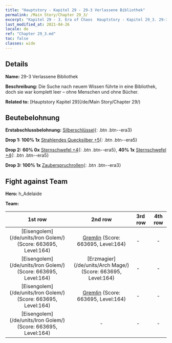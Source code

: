```yaml
---
title: "Hauptstory - Kapitel 29 - 29-3 Verlassene Bibliothek"
permalink: /Main Story/Chapter 29_3/
excerpt: "Kapitel 29 - 3. Era of Chaos  Hauptstory - Kapitel 29_3. 29-3 Verlassene Bibliothek"
last_modified_at: 2021-04-26
locale: de
ref: "Chapter 29_3.md"
toc: false
classes: wide
---
```


## Details

 **Name:** 29-3 Verlassene Bibliothek

 **Beschreibung:** Die Suche nach neuem Wissen führte in eine Bibliothek, doch sie war komplett leer – ohne Menschen und ohne Bücher.

 **Related to:** [Hauptstory Kapitel 29](/de/Main Story/Chapter 29/)

## Beutebelohnung

 **Erstabschlussbelohnung:** [Silberschlüssel](/ItemsDE/con_693/){: .btn .btn--era3}

 **Drop 1:** **100% 1x** [Strahlendes Quecksilber +5](/ItemsDE/mat_98/){: .btn .btn--era5}

 **Drop 2:** **60% 0x** [Sternschwefel +4](/ItemsDE/mat_92/){: .btn .btn--era5}, **40% 1x** [Sternschwefel +4](/ItemsDE/mat_92/){: .btn .btn--era5}

 **Drop 3:** **100% 1x** [Zauberspruchrollen](/ItemsDE/con_694/){: .btn .btn--era3}


## Fight against Team
 **Hero:** h_Adelaide

 **Team:**


  | 1st row | 2nd row | 3rd row | 4th row |
  |:----:|:----:|:----|:----:|
  | [Eisengolem](/de/units/Iron Golem/) (Score: 663695, Level:164)  | [Gremlin](/de/units/Gremlin/) (Score: 663695, Level:164)  | - | - |
  | [Eisengolem](/de/units/Iron Golem/) (Score: 663695, Level:164)  | [Erzmagier](/de/units/Arch Mage/) (Score: 663695, Level:164)  | - | - |
  | [Eisengolem](/de/units/Iron Golem/) (Score: 663695, Level:164)  | [Gremlin](/de/units/Gremlin/) (Score: 663695, Level:164)  | - | - |
  | [Eisengolem](/de/units/Iron Golem/) (Score: 663695, Level:164)  | - | - | - |


